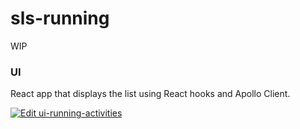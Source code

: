 # sls-running

WIP

### UI

React app that displays the list using React hooks and Apollo Client.

[![Edit ui-running-activities](https://codesandbox.io/static/img/play-codesandbox.svg)](https://codesandbox.io/s/m98lplo5y)